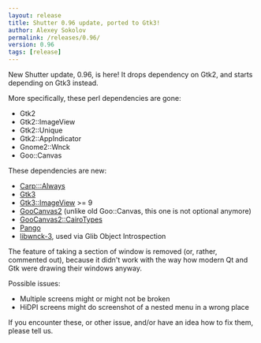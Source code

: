 ```yaml
---
layout: release
title: Shutter 0.96 update, ported to Gtk3!
author: Alexey Sokolov
permalink: /releases/0.96/
version: 0.96
tags: [release]
---
```


New Shutter update, 0.96, is here! It drops dependency on Gtk2, and starts depending on Gtk3 instead.

More specifically, these perl dependencies are gone:
* Gtk2
* Gtk2::ImageView
* Gtk2::Unique
* Gtk2::AppIndicator
* Gnome2::Wnck
* Goo::Canvas

These dependencies are new:
* [Carp:::Always](https://metacpan.org/pod/Carp::Always)
* [Gtk3](https://metacpan.org/pod/Gtk3)
* [Gtk3::ImageView](https://metacpan.org/pod/Gtk3::ImageView) >= 9
* [GooCanvas2](https://metacpan.org/pod/GooCanvas2) (unlike old Goo::Canvas, this one is not optional anymore)
* [GooCanvas2::CairoTypes](https://metacpan.org/pod/GooCanvas2::CairoTypes)
* [Pango](https://metacpan.org/pod/Pango)
* [libwnck-3](https://gitlab.gnome.org/GNOME/libwnck), used via Glib Object Introspection

The feature of taking a section of window is removed (or, rather, commented out), because it didn't work with the way how modern Qt and Gtk were drawing their windows anyway.

Possible issues:
* Multiple screens might or might not be broken
* HiDPI screens might do screenshot of a nested menu in a wrong place

If you encounter these, or other issue, and/or have an idea how to fix them, please tell us.
